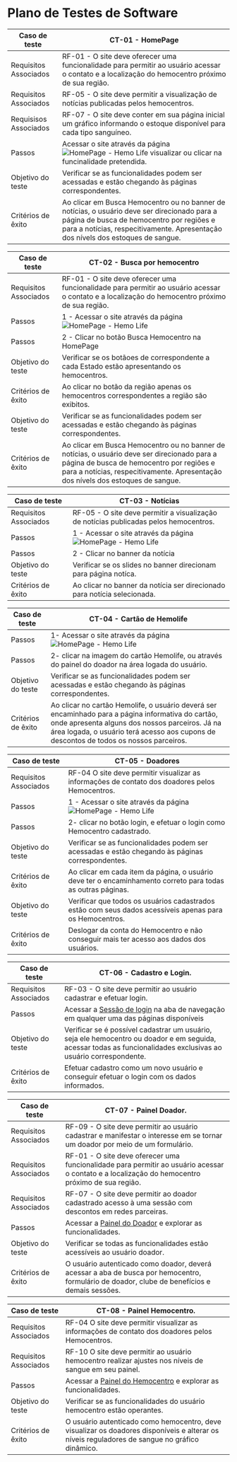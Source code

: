# Plano de Testes de Software

| Caso de teste         | CT-01 - HomePage                                                                                                                                                                                                                                                           |
| --------------------- | -----------------|
| Requisitos Associados | RF-01 - O site deve oferecer uma funcionalidade para permitir ao usuário acessar o contato e a localização do hemocentro próximo de sua região.                                                                                                                             |
| Requisitos Associados | RF-05 - O site deve permitir a visualização de notícias publicadas pelos hemocentros.                                                                                                                                                                                       |
| Requisisos Associados | RF-07 - O site deve conter em sua página inicial um gráfico informando o estoque disponível para cada tipo sanguíneo.                                                                                                                                                       |
| Passos                | Acessar o site através da página ![HomePage - Hemo Life](https://icei-puc-minas-pmv-ads.github.io/pmv-ads-2022-2-e1-proj-web-t2-hemolife/src/) visualizar ou clicar na funcinalidade pretendida. |
| Objetivo do teste     | Verificar se as funcionalidades podem ser acessadas e estão chegando às páginas correspondentes.                                                                                                                                                                           |
| Critérios de êxito    | Ao clicar em Busca Hemocentro ou no banner de notícias, o usuário deve ser direcionado para a página de busca de hemocentro por regiões e para a notícias, respecitivamente. Apresentação dos nívels dos estoques de sangue.                                               |

| Caso de teste         | CT-02 - Busca por hemocentro |
| --------------------- | ------ |
| Requisitos Associados | RF-01 - O site deve oferecer uma funcionalidade para permitir ao usuário acessar o contato e a localização do hemocentro próximo de sua região. |
| Passos                | 1 - Acessar o site através da página ![HomePage - Hemo Life](https://icei-puc-minas-pmv-ads.github.io/pmv-ads-2022-2-e1-proj-web-t2-hemolife/src/)|
| Passos |2 - Clicar no botão Busca Hemocentro na HomePage |
| Objetivo do teste     | Verificar se os botãoes de correspondente a cada Estado estão apresentando os hemocentros.|
| Critérios de êxito    | Ao clicar no botão da região apenas os hemocentros correspondentes a região são exibitos.|
| Objetivo do teste     | Verificar se as funcionalidades podem ser acessadas e estão chegando às páginas correspondentes.|
| Critérios de êxito    | Ao clicar em Busca Hemocentro ou no banner de notícias, o usuário deve ser direcionado para a página de busca de hemocentro por regiões e para a notícias, respecitivamente. Apresentação dos nívels dos estoques de sangue.|

| Caso de teste         | CT-03 - Notícias |
| --------------------- | ------ |
| Requisitos Associados | RF-05 - O site deve permitir a visualização de notícias publicadas pelos hemocentros. |
| Passos                | 1 - Acessar o site através da página ![HomePage - Hemo Life](https://icei-puc-minas-pmv-ads.github.io/pmv-ads-2022-2-e1-proj-web-t2-hemolife/src/)|
| Passos                | 2 - Clicar no banner da notícia |
| Objetivo do teste     | Verificar se os slides no banner direcionam para página notíca.|
| Critérios de êxito    | Ao clicar no banner da notícia ser direcionado para notícia selecionada.|

| Caso de teste         | CT-04 - Cartão de Hemolife |    
| --------------------- | ------ |
| Passos                | 1- Acessar o site através da página ![HomePage - Hemo Life](https://icei-puc-minas-pmv-ads.github.io/pmv-ads-2022-2-e1-proj-web-t2-hemolife/src/)|
| Passos                | 2- clicar na imagem do cartão Hemolife, ou através do painel do doador na área logada do usuário.|
| Objetivo do teste     | Verificar se as funcionalidades podem ser acessadas e estão chegando às páginas correspondentes.|
| Critérios de êxito    | Ao clicar no cartão Hemolife, o usuário deverá ser encaminhado para a página informativa do cartão, onde apresenta alguns dos nossos parceiros. Já na área logada, o usuário terá acesso aos cupons de descontos de todos os nossos parceiros.|

| Caso de teste         | CT-05 - Doadores |
| --------------------- | ------ |
| Requisitos Associados | RF-04 O site deve permitir visualizar as informações de contato dos doadores pelos Hemocentros. |
| Passos                | 1 - Acessar o site através da página ![HomePage - Hemo Life](https://icei-puc-minas-pmv-ads.github.io/pmv-ads-2022-2-e1-proj-web-t2-hemolife/src/)|
| Passos                | 2- clicar no botão login, e efetuar o login como Hemocentro cadastrado.|
| Objetivo do teste     | Verificar se as funcionalidades podem ser acessadas e estão chegando às páginas correspondentes.|
| Critérios de êxito    | Ao clicar em cada item da página, o usuário deve ter o encaminhamento correto para todas as outras páginas.|
| Objetivo do teste     | Verificar que todos os usuários cadastrados estão com seus dados acessíveis apenas para os Hemocentros.|
| Critérios de êxito    | Deslogar da conta do Hemocentro e não conseguir mais ter acesso aos dados dos usuários.|


<!-- CT - 06 -->

| Caso de teste         | CT-06 - Cadastro e Login.                                                                                                                                                                                                                                                           |
| --------------------- | -----------------|
| Requisitos Associados | RF-03 - O site deve permitir ao usuário cadastrar e efetuar login.|
| Passos                | Acessar a <a href="https://icei-puc-minas-pmv-ads.github.io/pmv-ads-2022-2-e1-proj-web-t2-hemolife/src/pages/login.html">Sessão de login</a> na aba de navegação em qualquer uma das páginas disponíveis  
| Objetivo do teste     | Verificar se é possível cadastrar um usuário, seja ele hemocentro ou doador e em seguida, acessar todas as funcionalidades exclusivas ao usuário correspondente.|
| Critérios de êxito    | Efetuar cadastro como um novo usuário e conseguir efetuar o login com os dados informados.|

<!-- CT - 07 -->

| Caso de teste         | CT-07 - Painel Doador.                                                                                                                                                                                                                                                           |
| --------------------- | -----------------|
| Requisitos Associados | RF-09 - O site deve permitir ao usuário cadastrar e manifestar o interesse em se tornar um doador por meio de um formulário. |
| Requisitos Associados | RF-01 -	O site deve oferecer uma funcionalidade para permitir ao usuário acessar o contato e a localização do hemocentro próximo de sua região. |
| Requisitos Associados | RF-07 -	O site deve permitir ao doador cadastrado acesso à uma sessão com descontos em redes parceiras. |
| Passos                | Acessar a <a href="https://icei-puc-minas-pmv-ads.github.io/pmv-ads-2022-2-e1-proj-web-t2-hemolife/src/pages/paineldoador.html">Painel do Doador</a> e explorar as funcionalidades.  
| Objetivo do teste     | Verificar se todas as funcionalidades estão acessíveis ao usuário doador.|
| Critérios de êxito    | O usuário autenticado como doador, deverá acessar a aba de busca por hemocentro, formulário de doador, clube de benefícios e demais sessões.|

<!-- CT - 07 -->

| Caso de teste         | CT-08 - Painel Hemocentro.                                                                                                                                                                                                                                                           |
| --------------------- | -----------------|
| Requisitos Associados | RF-04 O site deve permitir visualizar as informações de contato dos doadores pelos Hemocentros.|
| Requisitos Associados | RF-10 O site deve permitir ao usuário hemocentro realizar ajustes nos níveis de sangue em seu painel.|
| Passos                | Acessar a <a href="https://icei-puc-minas-pmv-ads.github.io/pmv-ads-2022-2-e1-proj-web-t2-hemolife/src/pages/centralhemo.html">Painel do Hemocentro</a> e explorar as funcionalidades.  
| Objetivo do teste     | Verificar se as funcionalidades do usuário hemocentro estão operantes.|
| Critérios de êxito    | O usuário autenticado como hemocentro, deve visualizar os doadores disponíveis e alterar os níveis reguladores de sangue no gráfico dinâmico.|
